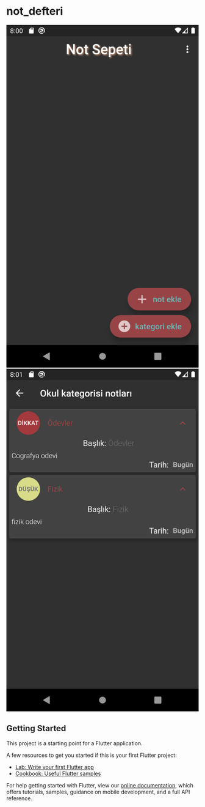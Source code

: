 # not_defteri

![alt text](https://raw.githubusercontent.com/voghbum/not_defteri/master/Screenshot_1598860852.png)
![alt text](https://raw.githubusercontent.com/voghbum/not_defteri/master/Screenshot_1598860866.png)


## Getting Started

This project is a starting point for a Flutter application.

A few resources to get you started if this is your first Flutter project:

- [Lab: Write your first Flutter app](https://flutter.dev/docs/get-started/codelab)
- [Cookbook: Useful Flutter samples](https://flutter.dev/docs/cookbook)

For help getting started with Flutter, view our
[online documentation](https://flutter.dev/docs), which offers tutorials,
samples, guidance on mobile development, and a full API reference.
